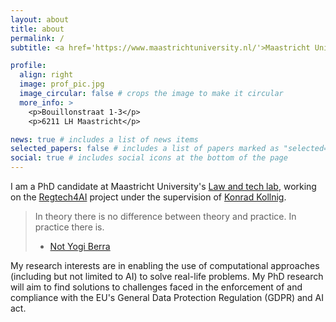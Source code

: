```yaml
---
layout: about
title: about
permalink: /
subtitle: <a href='https://www.maastrichtuniversity.nl/'>Maastricht University</a>.

profile:
  align: right
  image: prof_pic.jpg
  image_circular: false # crops the image to make it circular
  more_info: >
    <p>Bouillonstraat 1-3</p>
    <p>6211 LH Maastricht</p>

news: true # includes a list of news items
selected_papers: false # includes a list of papers marked as "selected={true}"
social: true # includes social icons at the bottom of the page
---
```



I am a PhD candidate at Maastricht University's [Law and tech lab](https://www.maastrichtuniversity.nl/about-um/faculties/law/research/law-and-tech-lab), working on the [Regtech4AI](https://regtech4ai.maastrichtlawtech.eu/) project under the supervision of [Konrad Kollnig](https://kollnig.net/).

> In theory there is no difference between theory and practice. In practice there is. 
>
>  - [Not Yogi Berra](https://www.snopes.com/fact-check/practice-and-theory/)

My research interests are in enabling the use of computational approaches (including but not limited to AI) to solve real-life problems.
My PhD research will aim to find solutions to challenges faced in the enforcement of and compliance with the EU's General Data Protection Regulation (GDPR) and AI act.


